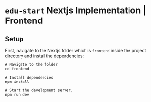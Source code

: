 # `edu-start` Nextjs Implementation | Frontend

## Setup
First, navigate to the Nextjs folder which is `frontend` inside the project directory and install the dependencies:

```shell
# Navigate to the folder
cd frontend

# Install dependencies
npm install

# Start the development server.
npm run dev
```
